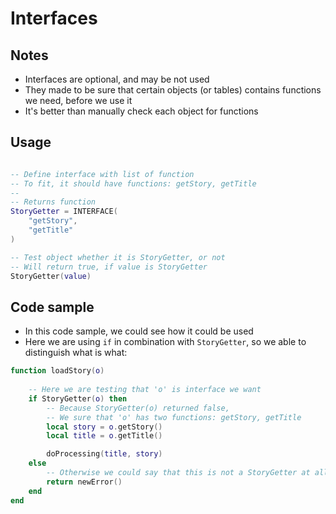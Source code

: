 # Interfaces

## Notes
* Interfaces are optional, and may be not used
* They made to be sure that certain objects (or tables) contains functions we need, before we use it
* It's better than manually check each object for functions

## Usage
```lua

-- Define interface with list of function
-- To fit, it should have functions: getStory, getTitle
--
-- Returns function
StoryGetter = INTERFACE(
	"getStory",
	"getTitle"
)

-- Test object whether it is StoryGetter, or not
-- Will return true, if value is StoryGetter
StoryGetter(value)
```

## Code sample
* In this code sample, we could see how it could be used
* Here we are using `if` in combination with `StoryGetter`, so we able to distinguish what is what:
```lua
function loadStory(o)
	
	-- Here we are testing that 'o' is interface we want
	if StoryGetter(o) then
		-- Because StoryGetter(o) returned false,
		-- We sure that 'o' has two functions: getStory, getTitle
		local story = o.getStory()
		local title = o.getTitle()

		doProcessing(title, story)
	else
		-- Otherwise we could say that this is not a StoryGetter at all
		return newError()
	end
end
```
